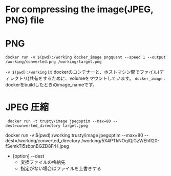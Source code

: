 For compressing the image(JPEG, PNG) file
=========================================

# PNG

```
docker run -v $(pwd):/working docker_image pngquant --speed 1 --output /working/converted.png /working/target.png
```



`-v $(pwd):/working` は dockerのコンテナーと、ホストマシン間でファイル(ディレクトリ)共有をするために、volumeをマウントしています。
`docker_image` : dockerをbuildしたときのimage_nameです。


# JPEG 圧縮

```
 docker run -t trusty/image jpegoptim --max=80 --dest=converted_directory target.jpeg
```

docker run -v $(pwd):/working trusty/image jpegoptim --max=80 --dest=/working/converted_directory /working/5X4PTkNOqlQjGzWEhR20-fSemkTl5sbpnBGZD8FrH.jpeg

* [option] --dest
  * 変換ファイルの格納先
  * 指定がない場合はファイルを上書きする

